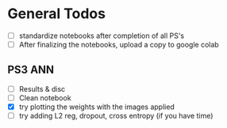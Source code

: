 # General Todos

- [ ] standardize notebooks after completion of all PS's
- [ ] After finalizing the notebooks, upload a copy to google colab

## PS3 ANN

- [ ] Results & disc
- [ ] Clean notebook
- [x] try plotting the weights with the images applied
- [ ] try adding L2 reg, dropout, cross entropy (if you have time)
